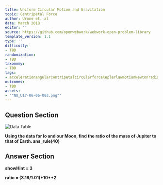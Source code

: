 ```yaml
---
title: Uniform Circular Motion and Gravitation
topic: Centripetal Force
author: Urone et. al
date: March 2018
editor: ''
source: https://github.com/openwebwork/webwork-open-problem-library
template_version: 1.1
type: ''
difficulty:
- TBD
randomization:
- TBD
taxonomy:
- TBD
tags:
- accelerationangularcentripetalcircularforceKeplerlawmotionNewtonradianrotationalsecondthirduniformvelocity
outcomes:
- TBD
assets:
- '"NU_U17-06-06-003.png"'
---
```


## Question Section 

![Data Table]("NU_U17-06-06-003.png")

<b>
Using the data for Io and our Moon, find the ratio of the mass of Jupiter to that of Earth.
ans_rule(40)



## Answer Section

showHint = 3

ratio = (3.19/1.01)*10**2
